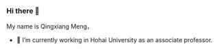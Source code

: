 ### Hi there 👋
My name is Qingxiang Meng，
- 🔭 I’m currently working in Hohai University as an associate professor.

<!--
**GeoGroup/geogroup** is a ✨ _special_ ✨ repository because its `README.md` (this file) appears on your GitHub profile.

Here are some ideas to get you started:

- 🔭 I’m currently working in Hohai University as an associate professor.
- 🌱 I’m currently learning and Teaching
- 👯 I’m looking to collaborate on many scholars
- 🤔 I’m looking for help with computation
- 💬 Ask me about ...
- 📫 How to reach me: ...
- 😄 Pronouns: ...
- ⚡ Fun fact: ...
-->
